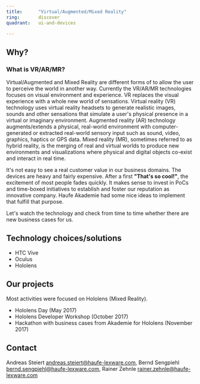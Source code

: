 ```yaml
---
title:      "Virtual/Augmented/Mixed Reality"
ring:       discover
quadrant:   ui-and-devices

---
```


## Why? ##

### What is VR/AR/MR? ###

Virtual/Augmented and Mixed Reality are different forms of to allow the user to perceive the world in another way.
Currently the VR/AR/MR technologies focuses on visual environment and experience.
VR replaces the visual experience with a whole new world of sensations.
Virtual reality (VR) technology uses virtual reality headsets to generate realistic images, sounds and other sensations that simulate a user's physical presence in a virtual or imaginary environment.
Augmented reality (AR) technology augments/extends a physical, real-world environment with computer-generated or extracted real-world sensory input such as sound, video, graphics, haptics or GPS data.
Mixed reality (MR), sometimes referred to as hybrid reality, is the merging of real and virtual worlds to produce new environments and visualizations where physical and digital objects co-exist and interact in real time.

It's not easy to see a real customer value in our business domains. 
The devices are heavy and fairly expensive. After a first **"That's so cool!"**, the excitement of most people fades quickly.
It makes sense to invest in PoCs and time-boxed initiatives to establish and foster our reputation as innovative company.
Haufe Akademie had some nice ideas to implement that fulfill that purpose.

Let's watch the technology and check from time to time whether there are new business cases for us.

## Technology choices/solutions ##

- HTC Vive
- Oculus
- Hololens

## Our projects ##

Most activities were focused on Hololens (Mixed Reality).

- Hololens Day (May 2017)
- Hololens Developer Workshop (October 2017)
- Hackathon with business cases from Akademie for Hololens (November 2017)

## Contact ##

Andreas Steiert <andreas.steiert@haufe-lexware.com>, Bernd Sengpiehl <bernd.sengpiehl@haufe-lexware.com>, Rainer Zehnle <rainer.zehnle@haufe-lexware.com>
